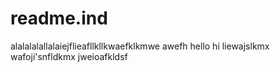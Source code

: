 # readme.ind


alalalalallalaiejflieafllkllkwaefklkmwe
awefh
hello
hi
liewajslkmx
wafoji'snfldkmx
jweioafkldsf

